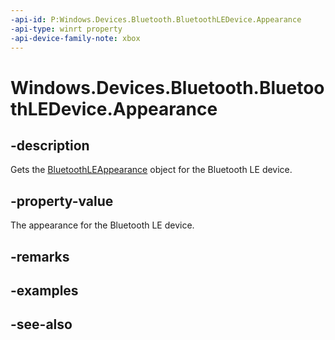 ```yaml
---
-api-id: P:Windows.Devices.Bluetooth.BluetoothLEDevice.Appearance
-api-type: winrt property
-api-device-family-note: xbox
---
```


<!-- Property syntax
public Windows.Devices.Bluetooth.BluetoothLEAppearance Appearance { get; }
-->

# Windows.Devices.Bluetooth.BluetoothLEDevice.Appearance

## -description
Gets the [BluetoothLEAppearance](bluetoothleappearance.md) object for the Bluetooth LE device.

## -property-value
The appearance for the Bluetooth LE device.

## -remarks

## -examples

## -see-also
